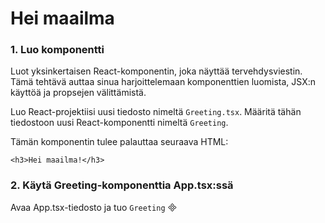 # Hei maailma

### 1. Luo komponentti
Luot yksinkertaisen React-komponentin, joka näyttää tervehdysviestin. Tämä tehtävä auttaa sinua harjoittelemaan komponenttien luomista, JSX:n käyttöä ja propsejen välittämistä.

Luo React-projektiisi uusi tiedosto nimeltä `Greeting.tsx`. Määritä tähän tiedostoon uusi React-komponentti nimeltä `Greeting`.

Tämän komponentin tulee palauttaa seuraava HTML:
```
<h3>Hei maailma!</h3>
```
### 2. Käytä Greeting-komponenttia App.tsx:ssä
Avaa App.tsx-tiedosto ja tuo `Greeting`

